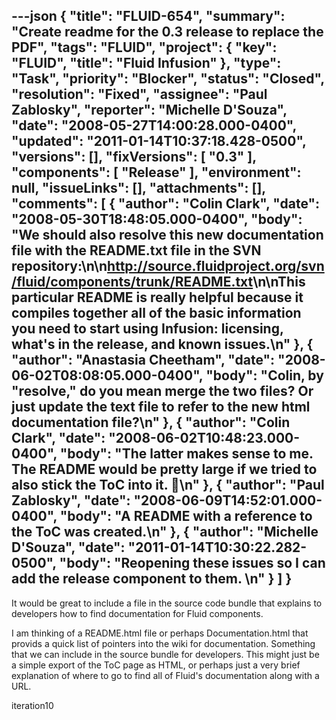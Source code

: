 ---json
{
  "title": "FLUID-654",
  "summary": "Create readme for the 0.3 release to replace the PDF",
  "tags": "FLUID",
  "project": {
    "key": "FLUID",
    "title": "Fluid Infusion"
  },
  "type": "Task",
  "priority": "Blocker",
  "status": "Closed",
  "resolution": "Fixed",
  "assignee": "Paul Zablosky",
  "reporter": "Michelle D'Souza",
  "date": "2008-05-27T14:00:28.000-0400",
  "updated": "2011-01-14T10:37:18.428-0500",
  "versions": [],
  "fixVersions": [
    "0.3"
  ],
  "components": [
    "Release"
  ],
  "environment": null,
  "issueLinks": [],
  "attachments": [],
  "comments": [
    {
      "author": "Colin Clark",
      "date": "2008-05-30T18:48:05.000-0400",
      "body": "We should also resolve this new documentation file with the README.txt file in the SVN repository:\n\n<http://source.fluidproject.org/svn/fluid/components/trunk/README.txt>\n\nThis particular README is really helpful because it compiles together all of the basic information you need to start using Infusion: licensing, what's in the release, and known issues.\n"
    },
    {
      "author": "Anastasia Cheetham",
      "date": "2008-06-02T08:08:05.000-0400",
      "body": "Colin, by \"resolve,\" do you mean merge the two files? Or just update the text file to refer to the new html documentation file?\n"
    },
    {
      "author": "Colin Clark",
      "date": "2008-06-02T10:48:23.000-0400",
      "body": "The latter makes sense to me. The README would be pretty large if we tried to also stick the ToC into it. 🙂\n"
    },
    {
      "author": "Paul Zablosky",
      "date": "2008-06-09T14:52:01.000-0400",
      "body": "A README with a reference to the ToC was created.\n"
    },
    {
      "author": "Michelle D'Souza",
      "date": "2011-01-14T10:30:22.282-0500",
      "body": "Reopening these issues so I can add the release component to them.&#x20;\n"
    }
  ]
}
---
It would be great to include a file in the source code bundle that explains to developers how to find documentation for Fluid components.

I am thinking of a README.html file or perhaps Documentation.html that provids a quick list of pointers into the wiki for documentation. Something that we can include in the source bundle for developers. This might just be a simple export of the ToC page as HTML, or perhaps just a very brief explanation of where to go to find all of Fluid's documentation along with a URL.

iteration10

        
